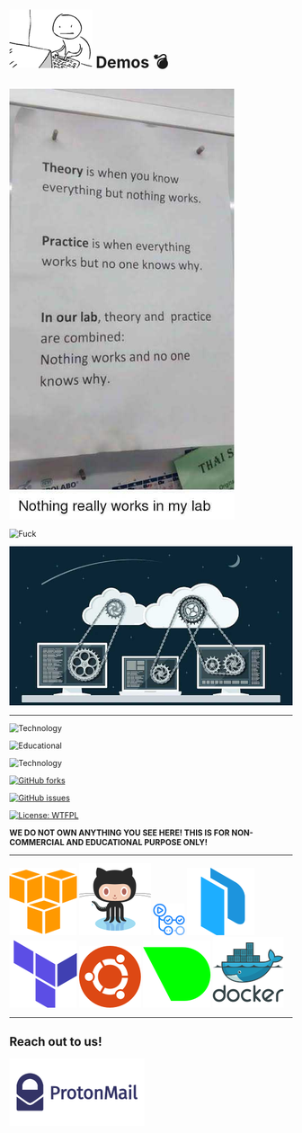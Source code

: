 # ![DevOps?](img/4.gif "Life") **Demos** 💣

![Demos](img/5.jpeg "About this Demos")

![Fuck](https://c.tenor.com/-aZGk99QVM8AAAAC/space-force-microsoft.gif "!!!")

![Happening](img/1.jpeg "Now! Now! You all good!")
______________________________________________

![Technology](https://img.shields.io/badge/Technology-%F0%9F%94%A5-brightgreen)

![Educational](https://img.shields.io/badge/Educational%20%F0%9F%93%9A-%E2%9C%93%E2%9C%93%E2%9C%93-informational)

![Technology](https://img.shields.io/badge/Operations-%E2%9D%A4%EF%B8%8F-success)

[![GitHub forks](https://img.shields.io/github/forks/0opsops/demos?style=social)](https://github.com/0opsops/demos/network)

[![GitHub issues](https://img.shields.io/github/issues/0opsops/demos?label=Issues)](https://github.com/0opsops/demos/issues)

[![License: WTFPL](https://img.shields.io/badge/License%20%F0%9F%93%87%20%20-WTFPL-blueviolet)](./LICENSE.md)

**WE DO NOT OWN ANYTHING YOU SEE HERE! THIS IS FOR NON-COMMERCIAL AND EDUCATIONAL PURPOSE ONLY!**
______________________________________________

![Stacks](img/amz.svg "Tooling Stacks") ![Stacks](img/gh.svg "Tooling Stacks") <img src="img/gha.png" style="width:56px;"/> ![Stacks](img/pkr.svg "Tooling Stacks") ![Stacks](img/tf.svg "Tooling Stacks") ![Stacks](img/ubt.svg "Tooling Stacks") ![Stacks](img/nd.svg "Tooling Stacks") ![Stacks](img/dk.svg "Tooling Stacks")

______________________________________________

## Reach out to us!

<a href="mailto:oopsops@protonmail.com?"><img src="img/mail.svg"/></a>
